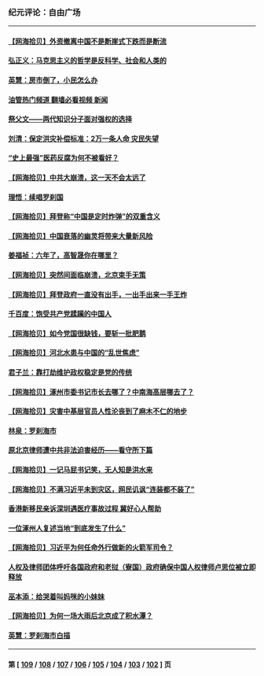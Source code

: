 ### 纪元评论：自由广场
---
#### [【网海拾贝】外资撤离中国不是断崖式下跌而是断流](../../pages/nsc993/n14058075.md?08240330) 
#### [弘正义：马克思主义的哲学是反科学、社会和人类的](../../pages/nsc993/n14058048.md?08240330) 
#### [英慧：房市倒了，小民怎么办](../../pages/nsc993/n14058039.md?08240330) 
#### [油管热门频道 翻墙必看视频 新闻](ok?08240330)
#### [祭父文——两代知识分子面对强权的选择](../../pages/nsc993/n14057522.md?08240330) 
#### [刘清：保定洪灾补偿标准：2万一条人命 灾民失望](../../pages/nsc993/n14057240.md?08240330) 
#### [“史上最强”医药反腐为何不被看好？](../../pages/nsc993/n14056994.md?08240330) 
#### [【网海拾贝】中共大崩溃，这一天不会太远了](../../pages/nsc993/n14056419.md?08240330) 
#### [理悟：续唱罗刹国](../../pages/nsc993/n14055936.md?08240330) 
#### [【网海拾贝】拜登称“中国是定时炸弹”的双重含义](../../pages/nsc993/n14055716.md?08240330) 
#### [【网海拾贝】中国衰落的幽灵将带来大量新风险](../../pages/nsc993/n14054870.md?08240330) 
#### [姜福祯：六年了，高智晟你在哪里？](../../pages/nsc993/n14054144.md?08240330) 
#### [【网海拾贝】突然间面临崩溃，北京束手无策](../../pages/nsc993/n14053961.md?08240330) 
#### [【网海拾贝】拜登政府一直没有出手，一出手出来一手王炸](../../pages/nsc993/n14053452.md?08240330) 
#### [千百度：饱受共产党蹂躏的中国人](../../pages/nsc993/n14053484.md?08240330) 
#### [【网海拾贝】如今党国很缺钱，要斩一批肥鹅](../../pages/nsc993/n14052186.md?08240330) 
#### [【网海拾贝】河北水患与中国的“乱世焦虑”](../../pages/nsc993/n14051431.md?08240330) 
#### [君子兰：靠打劫维护政权稳定是党的传统](../../pages/nsc993/n14050415.md?08240330) 
#### [【网海拾贝】涿州市委书记市长去哪了？中南海高层哪去了？](../../pages/nsc993/n14050031.md?08240330) 
#### [【网海拾贝】灾害中基层官员人性沦丧到了麻木不仁的地步](../../pages/nsc993/n14049320.md?08240330) 
#### [林泉：罗刹海市](../../pages/nsc993/n14049120.md?08240330) 
#### [原北京律师遭中共非法迫害经历——看守所下篇](../../pages/nsc993/n14040009.md?08240330) 
#### [【网海拾贝】一记马屁书记笑，无人知是洪水来](../../pages/nsc993/n14048857.md?08240330) 
#### [【网海拾贝】不满习近平未到灾区，网民讥讽“连装都不装了”](../../pages/nsc993/n14048563.md?08240330) 
#### [香港新移民亲诉深圳遇医疗事故过程 冀好心人帮助](../../pages/nsc993/n14048634.md?08240330) 
#### [一位涿州人复述当地“到底发生了什么”](../../pages/nsc993/n14047953.md?08240330) 
#### [【网海拾贝】习近平为何任命外行做新的火箭军司令？](../../pages/nsc993/n14047943.md?08240330) 
#### [人权及律师团体呼吁各国政府和老挝（寮国）政府确保中国人权律师卢思位被立即释放](../../pages/nsc993/n14047243.md?08240330) 
#### [巫本添：给哭着叫妈咪的小妹妹](../../pages/nsc993/n14047233.md?08240330) 
#### [【网海拾贝】为何一场大雨后北京成了积水潭？](../../pages/nsc993/n14047211.md?08240330) 
#### [英慧：罗刹海市白描](../../pages/nsc993/n14046376.md?08240330) 

---
#### 第 [ [109](./109.md?08240330) / [108](./108.md?08240330) / [107](./107.md?08240330) / [106](./106.md?08240330) / [105](./105.md?08240330) / [104](./104.md?08240330) / [103](./103.md?08240330) / [102](./102.md?08240330) ] 页
